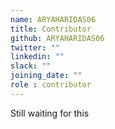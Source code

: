 ```yaml
---
name: ARYAHARIDAS06
title: Contributor
github: ARYAHARIDAS06
twitter: ""
linkedin: ""
slack: ""
joining_date: ""
role : contributor
---
```


Still waiting for this

